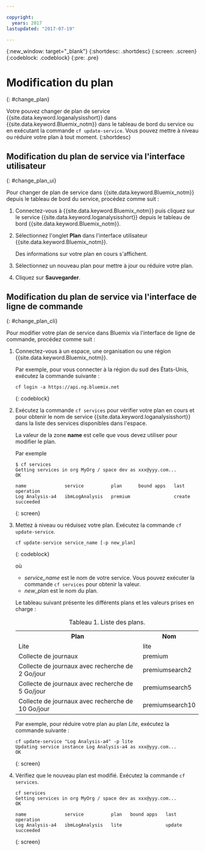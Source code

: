 ```yaml
---

copyright:
  years: 2017
lastupdated: "2017-07-19"

---
```


{:new_window: target="_blank"}
{:shortdesc: .shortdesc}
{:screen: .screen}
{:codeblock: .codeblock}
{:pre: .pre}


# Modification du plan
{: #change_plan}

Votre pouvez changer de plan de service {{site.data.keyword.loganalysisshort}} dans {{site.data.keyword.Bluemix_notm}} dans le tableau de bord du service ou en exécutant la commande `cf update-service`. Vous
pouvez mettre à niveau ou réduire votre plan à tout moment.
{:shortdesc}

## Modification du plan de service via l'interface utilisateur
{: #change_plan_ui}

Pour changer de plan de service dans {{site.data.keyword.Bluemix_notm}} depuis le tableau de bord du service, procédez comme suit :

1. Connectez-vous à {{site.data.keyword.Bluemix_notm}} puis cliquez sur le service {{site.data.keyword.loganalysisshort}} depuis le tableau de bord {{site.data.keyword.Bluemix_notm}}. 
    
2. Sélectionnez l'onglet **Plan** dans l'interface utilisateur {{site.data.keyword.Bluemix_notm}}.

    Des informations sur votre plan en cours s'affichent.
	
3. Sélectionnez un nouveau plan pour mettre à jour ou réduire votre plan. 

4. Cliquez sur **Sauvegarder**.



## Modification du plan de service via l'interface de ligne de commande
{: #change_plan_cli}

Pour modifier votre plan de service dans Bluemix via l'interface de ligne de commande, procédez comme suit :

1. Connectez-vous à un espace, une organisation ou une région {{site.data.keyword.Bluemix_notm}}.  

    Par exemple, pour vous connecter à la région du sud des États-Unis, exécutez la commande suivante :
	
	```
    cf login -a https://api.ng.bluemix.net
    ```
    {: codeblock}
	
2. Exécutez la commande `cf services` pour vérifier votre plan en cours et pour obtenir le nom de service {{site.data.keyword.loganalysisshort}} dans la liste
des services disponibles dans l'espace. 

    La valeur de la zone **name** est celle que vous devez utiliser pour modifier le plan. 

    Par exemple
	
	```
	$ cf services
    Getting services in org MyOrg / space dev as xxx@yyy.com...
    OK
    
    name              service          plan      bound apps   last operation
    Log Analysis-a4   ibmLogAnalysis   premium                create succeeded
    ```
	{: screen}
    
3. Mettez à niveau ou réduisez votre plan. Exécutez la commande `cf update-service`.
    
	```
	cf update-service service_name [-p new_plan]
	```
	{: codeblock}
	
	où 
	
	* *service_name* est le nom de votre service. Vous pouvez exécuter la commande `cf services` pour obtenir la valeur.
	* *new_plan* est le nom du plan.
	
	Le tableau suivant présente les différents plans et les valeurs prises en charge :
	
	<table>
	  <caption>Tableau 1. Liste des plans.</caption>
	  <tr>
	    <th>Plan</th>
	    <th>Nom</th>
	  </tr>
	  <tr>
	    <td>Lite</td>
	    <td>lite</td>
	  </tr>
	  <tr>
	    <td>Collecte de journaux</td>
	    <td>premium</td>
	  </tr>
	  <tr>
	    <td>Collecte de journaux avec recherche de 2 Go/jour</td>
	    <td>premiumsearch2</td>
	  </tr>
	  <tr>
	    <td>Collecte de journaux avec recherche de 5 Go/jour</td>
	    <td>premiumsearch5</td>
	  </tr>
	  <tr>
	    <td>Collecte de journaux avec recherche de 10 Go/jour</td>
	    <td>premiumsearch10</td>
	  </tr>
	</table>
	
	Par exemple, pour réduire votre plan au plan *Lite*, exécutez la commande suivante :
	
	```
	cf update-service "Log Analysis-a4" -p lite
    Updating service instance Log Analysis-a4 as xxx@yyy.com...
    OK
	```
	{: screen}

4. Vérifiez que le nouveau plan est modifié. Exécutez la commande `cf services`.

    ```
	cf services
    Getting services in org MyOrg / space dev as xxx@yyy.com...
    OK

    name              service          plan   bound apps   last operation
    Log Analysis-a4   ibmLogAnalysis   lite                update succeeded
	```
	{: screen}






